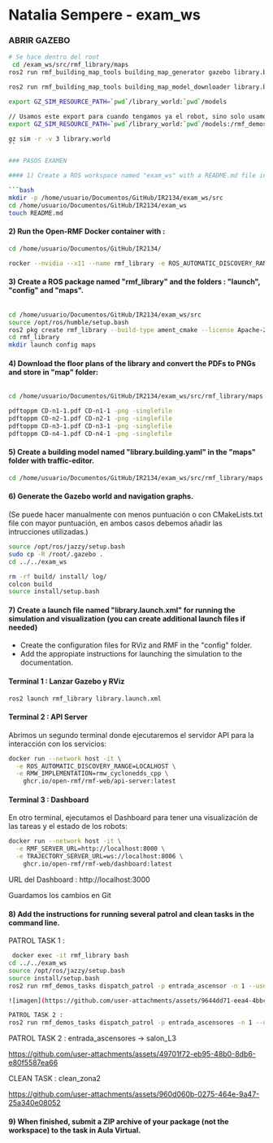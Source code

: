 # Natalia Sempere - exam_ws

### ABRIR GAZEBO

```bash
# Se hace dentro del root
 cd /exam_ws/src/rmf_library/maps
ros2 run rmf_building_map_tools building_map_generator gazebo library.building.yaml library.world ./library_world

```
```bash
ros2 run rmf_building_map_tools building_map_model_downloader library.building.yaml -e ./models

export GZ_SIM_RESOURCE_PATH=`pwd`/library_world:`pwd`/models

// Usamos este export para cuando tengamos ya el robot, sino solo usamos el primer export
export GZ_SIM_RESOURCE_PATH=`pwd`/library_world:`pwd`/models:/rmf_demos_ws/install/rmf_demos_assets/share/rmf_demos_assets/models

gz sim -r -v 3 library.world
``

### PASOS EXAMEN

#### 1) Create a ROS workspace named "exam_ws" with a README.md file in it. 

```bash
mkdir -p /home/usuario/Documentos/GitHub/IR2134/exam_ws/src
cd /home/usuario/Documentos/GitHub/IR2134/exam_ws
touch README.md
```

#### 2) Run the Open-RMF Docker container with : 

```bash
cd /home/usuario/Documentos/GitHub/IR2134/

rocker --nvidia --x11 --name rmf_library -e ROS_AUTOMATIC_DISCOVERY_RANGE=LOCALHOST --network host --user --volume `pwd`/exam_ws:/exam_ws -- ghcr.io/open-rmf/rmf/rmf_demos:latest bash

```

#### 3) Create a ROS package named "rmf_library" and the folders : "launch", "config" and "maps".

```bash

cd /home/usuario/Documentos/GitHub/IR2134/exam_ws/src
source /opt/ros/humble/setup.bash
ros2 pkg create rmf_library --build-type ament_cmake --license Apache-2.0
cd rmf_library
mkdir launch config maps
```

#### 4) Download the floor plans of the library and convert the PDFs to PNGs and store in "map" folder:

```bash

cd /home/usuario/Documentos/GitHub/IR2134/exam_ws/src/rmf_library/maps

pdftoppm CD-n1-1.pdf CD-n1-1 -png -singlefile
pdftoppm CD-n2-1.pdf CD-n2-1 -png -singlefile
pdftoppm CD-n3-1.pdf CD-n3-1 -png -singlefile
pdftoppm CD-n4-1.pdf CD-n4-1 -png -singlefile
```

#### 5) Create a building model named "library.building.yaml" in the "maps" folder with traffic-editor.

```bash
cd /home/usuario/Documentos/GitHub/IR2134/exam_ws/src/rmf_library/maps
```

#### 6) Generate the Gazebo world and navigation graphs.

(Se puede hacer manualmente con menos puntuación o con CMakeLists.txt file con mayor puntuación, en ambos casos debemos añadir las intrucciones utilizadas.)

```bash
source /opt/ros/jazzy/setup.bash
sudo cp -R /root/.gazebo .	
cd ../../exam_ws

rm -rf build/ install/ log/
colcon build
source install/setup.bash
```

#### 7) Create a launch file named "library.launch.xml" for running the simulation and visualization (you can create additional launch files if needed)

- Create the configuration files for RViz and RMF in the "config" folder.
- Add the appropiate instructions for launching the simulation to the documentation.
  
#### Terminal 1 : Lanzar Gazebo y RViz

```bash 
ros2 launch rmf_library library.launch.xml 
```
#### Terminal 2 : API Server

Abrimos un segundo terminal donde ejecutaremos el servidor API para la interacción con los servicios:

```bash
docker run --network host -it \
  -e ROS_AUTOMATIC_DISCOVERY_RANGE=LOCALHOST \
  -e RMW_IMPLEMENTATION=rmw_cyclonedds_cpp \
	ghcr.io/open-rmf/rmf-web/api-server:latest
```
#### Terminal 3 : Dashboard

En otro terminal, ejecutamos el Dashboard para tener una visualización de las tareas y el estado de los robots:
```bash
docker run --network host -it \
  -e RMF_SERVER_URL=http://localhost:8000 \
  -e TRAJECTORY_SERVER_URL=ws://localhost:8006 \
	ghcr.io/open-rmf/rmf-web/dashboard:latest
```
URL del Dashboard : http://localhost:3000

Guardamos los cambios en Git

#### 8) Add the instructions for running several patrol and clean tasks in the command line.

PATROL TASK 1 : 
```bash
 docker exec -it rmf_library bash
cd ../../exam_ws
source /opt/ros/jazzy/setup.bash
source install/setup.bash
ros2 run rmf_demos_tasks dispatch_patrol -p entrada_ascensor -n 1 --use_sim_time

![imagen](https://github.com/user-attachments/assets/9644dd71-eea4-4bbc-882b-3f4fdc5d9931)

PATROL TASK 2 : 
ros2 run rmf_demos_tasks dispatch_patrol -p entrada_ascensores -n 1 --use_sim_time


```
PATROL TASK 2 : entrada_ascensores -> salon_L3

https://github.com/user-attachments/assets/49701f72-eb95-48b0-8db6-e80f5587ea66

CLEAN TASK : clean_zona2

https://github.com/user-attachments/assets/960d060b-0275-464e-9a47-25a340e08052



#### 9) When finished, submit a ZIP archive of your package (not the workspace) to the task in Aula Virtual.

